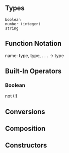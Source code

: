 ## Types

    boolean
    number (integer)
    string

## Function Notation
name: type, type, . . . -> type

## Built-In Operators
### Boolean
not (!)

## Conversions

## Composition

## Constructors


